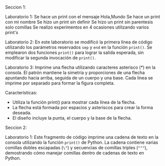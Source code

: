 Seccion 1:

Laboratorio 1:
Se hace un print con el mensaje Hola,Mundo 
Se hace un print con mi nombre
Se hizo un print sin definir 
Se hizo un print sin parentesis solo comillas 
Se realizo experimentos en 4 ocasiones utilizando varios print's

Laboratorio 2:
En este laboratorio se modificó la primera línea de código utilizando los parámetros reservados `sep` y `end` en la función `print()`. Se emplearon dos funciones `print()` para lograr la salida esperada, sin modificar la segunda invocación de `print()`.

Laboratorio 3:
Imprime una flecha utilizando caracteres asterisco (*) en la consola. El patrón mantiene la simetría y proporciones de una flecha apuntando hacia arriba, seguida de un cuerpo y una base. Cada línea se imprime por separado para formar la figura completa.

Características:
- Utiliza la función print() para mostrar cada línea de la flecha.
- La flecha está formada por espacios y asteriscos para crear la forma deseada.
- El diseño incluye la punta, el cuerpo y la base de la flecha.


Seccion 2:

Laboratorio 1:
Este fragmento de código imprime una cadena de texto en la consola utilizando la función `print()` de Python. La cadena contiene varias comillas dobles escapadas (`\"`) y secuencias de comillas triples (`"""`), demostrando cómo manejar comillas dentro de cadenas de texto en Python.